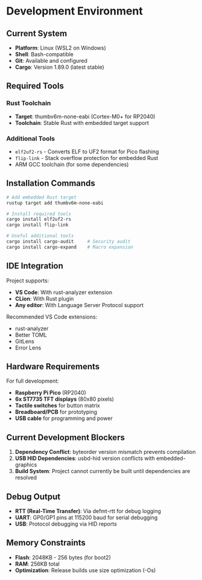 # Development Environment

## Current System
- **Platform**: Linux (WSL2 on Windows)
- **Shell**: Bash-compatible
- **Git**: Available and configured
- **Cargo**: Version 1.89.0 (latest stable)

## Required Tools

### Rust Toolchain
- **Target**: thumbv6m-none-eabi (Cortex-M0+ for RP2040)
- **Toolchain**: Stable Rust with embedded target support

### Additional Tools
- `elf2uf2-rs` - Converts ELF to UF2 format for Pico flashing
- `flip-link` - Stack overflow protection for embedded Rust
- ARM GCC toolchain (for some dependencies)

## Installation Commands
```bash
# Add embedded Rust target
rustup target add thumbv6m-none-eabi

# Install required tools
cargo install elf2uf2-rs
cargo install flip-link

# Useful additional tools
cargo install cargo-audit     # Security audit
cargo install cargo-expand    # Macro expansion
```

## IDE Integration
Project supports:
- **VS Code**: With rust-analyzer extension
- **CLion**: With Rust plugin
- **Any editor**: With Language Server Protocol support

Recommended VS Code extensions:
- rust-analyzer
- Better TOML
- GitLens
- Error Lens

## Hardware Requirements
For full development:
- **Raspberry Pi Pico** (RP2040)
- **6x ST7735 TFT displays** (80x80 pixels)
- **Tactile switches** for button matrix
- **Breadboard/PCB** for prototyping
- **USB cable** for programming and power

## Current Development Blockers
1. **Dependency Conflict**: byteorder version mismatch prevents compilation
2. **USB HID Dependencies**: usbd-hid version conflicts with embedded-graphics
3. **Build System**: Project cannot currently be built until dependencies are resolved

## Debug Output
- **RTT (Real-Time Transfer)**: Via defmt-rtt for debug logging
- **UART**: GP0/GP1 pins at 115200 baud for serial debugging
- **USB**: Protocol debugging via HID reports

## Memory Constraints
- **Flash**: 2048KB - 256 bytes (for boot2)
- **RAM**: 256KB total
- **Optimization**: Release builds use size optimization (-Os)